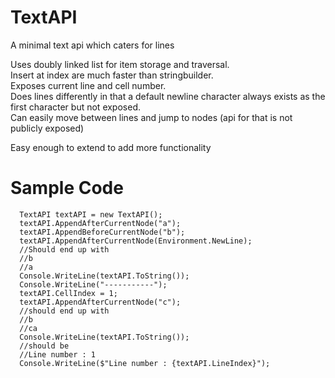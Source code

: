 # TextAPI
A minimal text api which caters for lines

Uses doubly linked list for item storage and traversal.  
Insert at index are much faster than stringbuilder.  
Exposes current line and cell number.  
Does lines differently in that a default newline character always exists as the first character but not exposed.  
Can easily move between lines and jump to nodes (api for that is not publicly exposed)  

Easy enough to extend to add more functionality

# Sample Code
```
  TextAPI textAPI = new TextAPI();
  textAPI.AppendAfterCurrentNode("a");
  textAPI.AppendBeforeCurrentNode("b");
  textAPI.AppendAfterCurrentNode(Environment.NewLine);
  //Should end up with
  //b
  //a
  Console.WriteLine(textAPI.ToString());
  Console.WriteLine("-----------");
  textAPI.CellIndex = 1;
  textAPI.AppendAfterCurrentNode("c");
  //should end up with
  //b
  //ca
  Console.WriteLine(textAPI.ToString());  
  //should be
  //Line number : 1
  Console.WriteLine($"Line number : {textAPI.LineIndex}");
```
